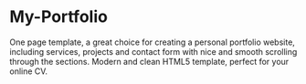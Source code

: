 # My-Portfolio
One page template, a great choice for creating a personal portfolio website, including services, projects and contact form with nice and smooth scrolling through the sections. 
Modern and clean HTML5 template, perfect for your online CV.

